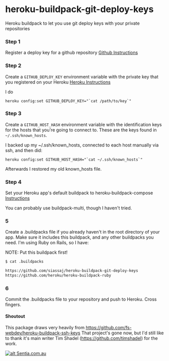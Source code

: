 # heroku-buildpack-git-deploy-keys
Heroku buildpack to let you use git deploy keys with your private repositories

### Step 1
Register a deploy key for a github repository
[Github Instructions](https://developer.github.com/guides/managing-deploy-keys/#deploy-keys)

### Step 2
Create a ```GITHUB_DEPLOY_KEY``` environment variable with the private key that you registered on your Heroku
[Heroku Instructions](https://devcenter.heroku.com/articles/config-vars#setting-up-config-vars-for-a-deployed-application)

I do

```
heroku config:set GITHUB_DEPLOY_KEY="`cat /path/to/key`"
```

### Step 3
Create a ```GITHUB_HOST_HASH``` environment variable with the identification keys for the hosts that you're going to connect to. These are the keys found in ```~/.ssh/known_hosts```.

I backed up my ~/.ssh/known_hosts, connected to each host manually via ssh, and then did:

```
heroku config:set GITHUB_HOST_HASH="`cat ~/.ssh/known_hosts`"
```

Afterwards I restored my old known_hosts file.

### Step 4
Set your Heroku app's default buildpack to heroku-buildpack-compose
[Instructions](https://github.com/bwhmather/heroku-buildpack-compose)

You can probably use buildpack-multi, though I haven't tried.

### 5
Create a .buildpacks file if you already haven't in the root directory of your app. Make sure it includes this buildpack, and any other buildpacks you need. I'm using Ruby on Rails, so I have:

NOTE: Put this buildpack first!

```sh
$ cat .buildpacks

https://github.com/siassaj/heroku-buildpack-git-deploy-keys
https://github.com/heroku/heroku-buildpack-ruby
```

### 6
Commit the .buildpacks file to your repository and push to Heroku. Cross fingers.


#### Shoutout
This package draws very heavily from
https://github.com/fs-webdev/heroku-buildpack-ssh-keys
That project's gone now, but I'd still like to thank it's main writer Tim Shadel (https://github.com/timshadel) for the work.

[![alt Sentia.com.au](http://www.sentia.com.au/sentia-open-graph.png "Sentia ")](http://www.sentia.com.au)
